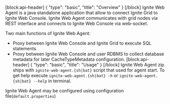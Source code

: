 [block:api-header]
{
  "type": "basic",
  "title": "Overview"
}
[/block]
Ignite Web Agent is a java standalone application that allow to connect Ignite Grid to Ignite Web Console.
Ignite Web Agent communicates with grid nodes via REST interface and connects to Ignite Web Console via web-socket.

Two main functions of Ignite Web Agent:
* Proxy between Ignite Web Console and Ignite Grid to execute SQL statements.
* Proxy between Ignite Web Console and user RDBMS to collect database metadata for later CacheTypeMetadata configuration.
[block:api-header]
{
  "type": "basic",
  "title": "Usage"
}
[/block]
Ignite Web Agent zip ships with `ignite-web-agent.{sh|bat}` script that used for agent start.
To get help execute `ignite-web-agent.{sh|bat} -h` or  `ignite-web-agent.{sh|bat} --help` in terminal.

Ignite Web Agent may be configured using configuration file(`default.properties`)